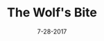 ---
layout: showcase
title: "The Wolf's Bite"
windows: http://store.steampowered.com/app/656040/The_Wolfs_Bite/
mac: http://store.steampowered.com/app/656040/The_Wolfs_Bite/
steam: http://store.steampowered.com/app/656040/The_Wolfs_Bite/
website: http://www.thewolfsbite.com/
itch: https://ericmbernier.itch.io/the-wolfs-bite
date: "7-28-2017"
---